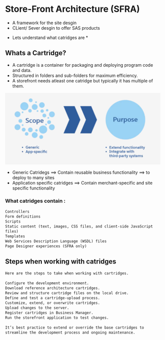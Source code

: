 # Store-Front Architecture (SFRA)

- A framework for the site desgin 
- CLient/ Sever desgin to offer SAS products 

* Lets understand what catridges are *

## Whats a Cartridge?

- A cartridge is a container for packaging and deploying program code and data. 
- Structured in  folders and sub-folders for maximum efficiency.
- A storefront needs atleast one catridge but typically it has multiple of them.

![catridges](/images/catridges.png)

* Generic Catridegs ==> Contain reusable business functionality ==> to deploy to many sites 
* Application specific catridges ==> Contain merchant-specific and site specific functionality 

### What catridges contain : 

```
Controllers
Form definitions
Scripts
Static content (text, images, CSS files, and client-side JavaScript files)
Templates
Web Services Description Language (WSDL) files
Page Designer experiences (SFRA only)
```
## Steps when working with catridges

```
Here are the steps to take when working with cartridges.

Configure the development environment.
Download reference architecture cartridges.
Review and structure cartridge files on the local drive.
Define and test a cartridge-upload process.
Customize, extend, or overwrite cartridges.
Upload changes to the server.
Register cartridges in Business Manager.
Run the storefront application to test changes.

It’s best practice to extend or override the base cartridges to streamline the development process and ongoing maintenance.
```